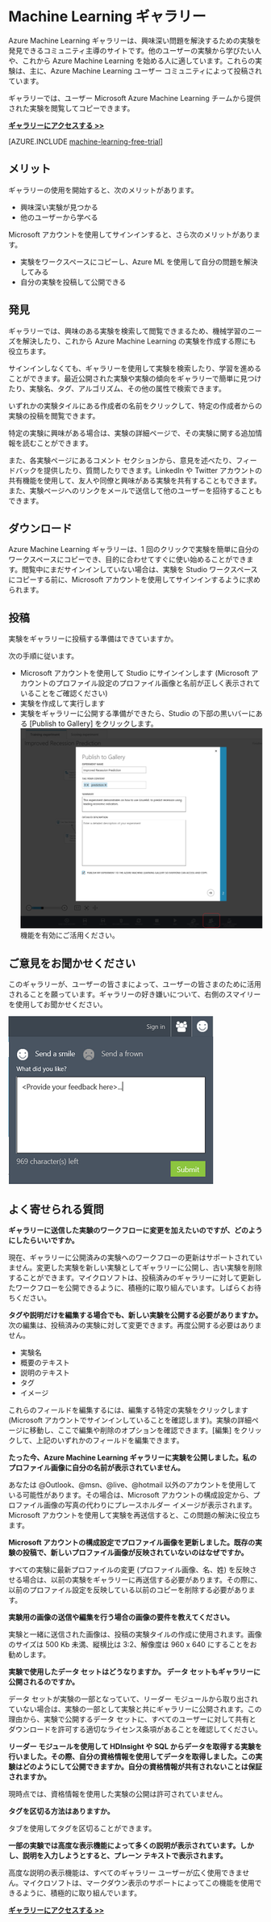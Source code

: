 <properties 
	pageTitle="Azure Machine Learning ギャラリー | Microsoft Azure" 
	description="機械学習の実験を公開したコミュニティのための Azure Machine Learning サイトの説明" 
	services="machine-learning" 
	documentationCenter="" 
	authors="cjgronlund" 
	manager="paulettm" 
	editor="cgronlun"/>

<tags 
	ms.service="machine-learning" 
	ms.workload="data-services" 
	ms.tgt_pltfrm="na" 
	ms.devlang="na" 
	ms.topic="article" 
	ms.date="02/16/2015" 
	ms.author="chhavib;garye"/>


# **Machine Learning ギャラリー** #
Azure Machine Learning ギャラリーは、興味深い問題を解決するための実験を発見できるコミュニティ主導のサイトです。他のユーザーの実験から学びたい人や、これから Azure Machine Learning を始める人に適しています。これらの実験は、主に、Azure Machine Learning ユーザー コミュニティによって投稿されています。

ギャラリーでは、ユーザー Microsoft Azure Machine Learning チームから提供された実験を閲覧してコピーできます。

**[ギャラリーにアクセスする >>](http://gallery.azureml.net)**

[AZURE.INCLUDE [machine-learning-free-trial](../includes/machine-learning-free-trial.md)]

## メリット ##
ギャラリーの使用を開始すると、次のメリットがあります。

- 興味深い実験が見つかる 
- 他のユーザーから学べる

Microsoft アカウントを使用してサインインすると、さら次のメリットがあります。

- 実験をワークスペースにコピーし、Azure ML を使用して自分の問題を解決してみる
- 自分の実験を投稿して公開できる

## 発見 ##
ギャラリーでは、興味のある実験を検索して閲覧できまるため、機械学習のニーズを解決したり、これから Azure Machine Learning の実験を作成する際にも役立ちます。

サインインしなくても、ギャラリーを使用して実験を検索したり、学習を進めることができます。最近公開された実験や実験の傾向をギャラリーで簡単に見つけたり、実験名、タグ、アルゴリズム、その他の属性で検索できます。

いずれかの実験タイルにある作成者の名前をクリックして、特定の作成者からの実験の投稿を閲覧できます。

特定の実験に興味がある場合は、実験の詳細ページで、その実験に関する追加情報を読むことができます。

また、各実験ページにあるコメント セクションから、意見を述べたり、フィードバックを提供したり、質問したりできます。LinkedIn や Twitter アカウントの共有機能を使用して、友人や同僚と興味がある実験を共有することもできます。また、実験ページへのリンクをメールで送信して他のユーザーを招待することもできます。

## ダウンロード ##
Azure Machine Learning ギャラリーは、1 回のクリックで実験を簡単に自分のワークスペースにコピーでき、目的に合わせてすぐに使い始めることができます。閲覧中にまだサインインしていない場合は、実験を Studio ワークスペースにコピーする前に、Microsoft アカウントを使用してサインインするように求められます。

## 投稿 ##
実験をギャラリーに投稿する準備はできていますか。

次の手順に従います。

- Microsoft アカウントを使用して Studio にサインインします (Microsoft アカウントのプロファイル設定のプロファイル画像と名前が正しく表示されていることをご確認ください)
- 実験を作成して実行します
- 実験をギャラリーに公開する準備ができたら、Studio の下部の黒いバーにある [Publish to Gallery] をクリックします。![Publish](./media/machine-learning-gallery-how-to-use-contribute-publish/publish.png)機能を有効にご活用ください。

## ご意見をお聞かせください ##
このギャラリーが、ユーザーの皆さまによって、ユーザーの皆さまのために活用されることを願っています。ギャラリーの好き嫌いについて、右側のスマイリーを使用してお聞かせください。

![フィードバック](./media/machine-learning-gallery-how-to-use-contribute-publish/feedback.png)

## よく寄せられる質問 ##
**ギャラリーに送信した実験のワークフローに変更を加えたいのですが、どのようにしたらいいですか。**

現在、ギャラリーに公開済みの実験へのワークフローの更新はサポートされていません。変更した実験を新しい実験としてギャラリーに公開し、古い実験を削除することができます。マイクロソフトは、投稿済みのギャラリーに対して更新したワークフローを公開できるように、積極的に取り組んでいます。しばらくお待ちください。

**タグや説明だけを編集する場合でも、新しい実験を公開する必要がありますか。** 次の編集は、投稿済みの実験に対して変更できます。再度公開する必要はありません。

- 実験名
- 概要のテキスト
- 説明のテキスト
- タグ
- イメージ

これらのフィールドを編集するには、編集する特定の実験をクリックします (Microsoft アカウントでサインインしていることを確認します)。実験の詳細ページに移動し、ここで編集や削除のオプションを確認できます。[編集] をクリックして、上記のいずれかのフィールドを編集できます。

**たった今、Azure Machine Learning ギャラリーに実験を公開しました。私のプロファイル画像に自分の名前が表示されていません。**

あなたは @Outlook、@msn、@live、@hotmail 以外のアカウントを使用している可能性があります。その場合は、Microsoft アカウントの構成設定から、プロファイル画像の写真の代わりにプレースホルダー イメージが表示されます。Microsoft アカウントを使用して実験を再送信すると、この問題の解決に役立ちます。

**Microsoft アカウントの構成設定でプロファイル画像を更新しました。既存の実験の投稿で、新しいプロファイル画像が反映されていないのはなぜですか。**

すべての実験に最新プロファイルの変更 (プロファイル画像、名、姓) を反映させる場合は、以前の実験をギャラリーに再送信する必要があります。その際に、以前のプロファイル設定を反映している以前のコピーを削除する必要があります。

**実験用の画像の送信や編集を行う場合の画像の要件を教えてください。**

実験と一緒に送信された画像は、投稿の実験タイルの作成に使用されます。画像のサイズは 500 Kb 未満、縦横比は 3:2、解像度は 960 x 640 にすることをお勧めします。

**実験で使用したデータ セットはどうなりますか。 データ セットもギャラリーに公開されるのですか。**

データ セットが実験の一部となっていて、リーダー モジュールから取り出されていない場合は、実験の一部として実験と共にギャラリーに公開されます。この理由から、実験で公開するデータ セットに、すべてのユーザーに対して共有とダウンロードを許可する適切なライセンス条項があることを確認してください。

**リーダー モジュールを使用して HDInsight や SQL からデータを取得する実験を行いました。その際、自分の資格情報を使用してデータを取得しました。この実験はどのようにして公開できますか。自分の資格情報が共有されないことは保証されますか。**

現時点では、資格情報を使用した実験の公開は許可されていません。

**タグを区切る方法はありますか。**

タブを使用してタグを区切ることができます。

**一部の実験では高度な表示機能によって多くの説明が表示されています。しかし、説明を入力しようとすると、プレーン テキストで表示されます。**

高度な説明の表示機能は、すべてのギャラリー ユーザーが広く使用できません。マイクロソフトは、マークダウン表示のサポートによってこの機能を使用できるように、積極的に取り組んでいます。

**[ギャラリーにアクセスする >>](http://gallery.azureml.net)**

<!--HONumber=54-->